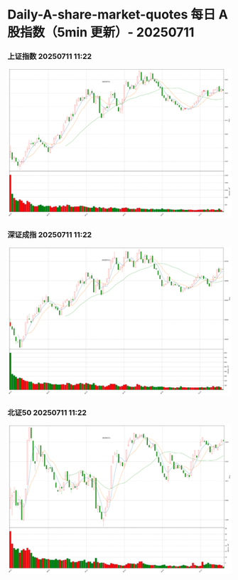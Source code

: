 
# Daily-A-share-market-quotes 每日 A 股指数（5min 更新）- 20250711

### 上证指数 20250711 11:22
![](./fig/2025/7/20250711-sh000001.png)

### 深证成指 20250711 11:22
![](./fig/2025/7/20250711-sz399001.png)

### 北证50 20250711 11:22
![](./fig/2025/7/20250711-bj899050.png)
